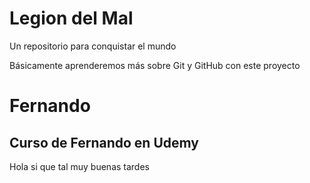 # Legion del Mal
Un repositorio para conquistar el mundo

Básicamente aprenderemos más sobre Git y GitHub con este proyecto


# Fernando


## Curso de Fernando en Udemy

Hola si que tal muy buenas tardes